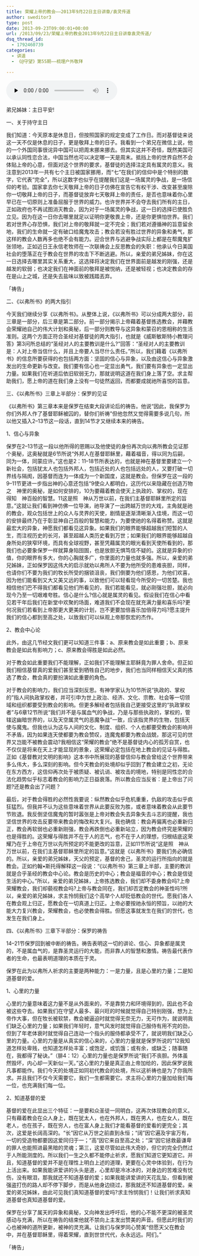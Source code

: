 ```yaml
---
title: 荣耀上帝的教会——2013年9月22日主日讲章/袁灵传道
author: sweditor3
type: post
date: 2013-09-23T09:00:01+00:00
url: /2013/09/23/荣耀上帝的教会2013年9月22日主日讲章袁灵传道/
dsq_thread_id:
  - 1792460739
categories:
  - 讲道
  - 《@守望》第55期——梳理户外敬拜

---
```

<div id="c-9148" class="grandmp3">
  <audio src="https://t5.shwchurch.org/wp-content/uploads/2013/09/20130923161713485.mp3" controls false preload="none" autobuffer="false"></audio>
</div>

弟兄姊妹：主日平安!

一、关于持守主日

我们知道：今天原本是休息日，但按照国家的规定变成了工作日。而对基督徒来说这一天不仅是休息的日子，更是敬拜上帝的日子。我看到一个弟兄在微信上说，他的一个外国同事很诧异中国可以把周末挪来挪去。但其实这并不奇怪，既然美国可以承认同性恋合法，中国当然也可以决定哪一天是周末。抵挡上帝的世界自然不会体贴上帝的心意，但面对这个世界的要求，基督徒的选择注定具有属灵的意义。我注意到2013年一共有七个主日被国家挪用，而“七”在我们的信仰中是个特别的数字，它代表“完全”，所以这数字也似乎在提醒我们这是一场属灵的争战，是一场信仰的考验。国家拿去你七天敬拜上帝的日子仿佛在宣告它有权干涉、改变甚至废除你一切敬拜上帝的日子，而基督徒放弃七天敬拜上帝的责任，是否也意味着你心里早已在一切原则上准备屈服于世界的威力。也许世界并不会夺去我们所有的主日，正如政府也不再试图消灭教会，因为对于一场属灵的争战，这一日的选择已使胜负立见。因为在这一日你去哪里就足以证明你更敬畏上帝，还是你更惧怕世界。我们若对世界心存恐惧，我们对上帝的敬拜就一定不完全；我们若对遵循神的旨意留余地，我们的生命就一定有破口给魔鬼攻击；教会若没有胜过世界的异象和勇气，那这样的教会人数再多也绝不会有能力。迎合世界与逃避争战实际上都是在帮魔鬼扩张领地，正如近日王永信老牧师在一次联祷会上反思教会的失职：他承认今日美国社会的堕落正在于教会在世界的攻击下不断逃避。所以，亲爱的弟兄姊妹，你在这一日选择去哪里其实关系重大，这选择将决定我们在世界面前是越发的刚强，还是越发的软弱；也决定我们在神面前的敬拜是被悦纳，还是被轻视；也决定教会的存在是山上之城，还是失去盐味以致被践踏丟弃。

「祷告」

二、《以弗所书》的两大指引

今天我们继续分享《以弗所书》。从整体上说，《以弗所书》可以分成两大部分，前三章是一部分，后三章是第二部分。前一部分揭示上帝藉着基督拣选教会，并藉教会荣耀祂自己的伟大计划和奥秘，后一部分则教导与这异象和蒙召的恩相称的生活准则。这两个方面正符合圣经对基督徒的两大指引，也就是《威斯敏斯特小教理问答》第3问所总结的“圣经对人的主要教训是什么?”回答：“圣经对人的主要教训是：人对上帝当信什么，并且上帝要人当尽什么责任。”所以，我们藉着《以弗所书》的信息所要获得的也包括两方面：坚固的信心与异象，以及由这信心与异象激发出的生命更新与改变。我们要有信心也一定显出勇气，我们要有异象也一定显出力量。如果我们在听道后依旧软弱无力，那就说明这道在我们身上落了空。求主帮助我们，愿上帝的道在我们身上没有一句徒然返回，而都要成就祂所喜悦的旨意。

三、《以弗所书》三章上半部分：保罗的见证

《以弗所书》第三章本来是保罗在结束大段讲论后的祷告。他说“因此，我保罗为你们外邦人作了基督耶稣被囚的，替你们祈祷”但他忽然又觉得需要多说几句，所以他又插入2–13节这一段话，直到14节才又继续本来的祷告。

1、信心与异象

保罗在2–13节这一段以他所得的恩赐以及他使徒的身份再次向以弗所教会见证那个奥秘，这奥秘就是6节所说“外邦人在基督耶稣里，藉着福音，得以同为后嗣，同为一体，同蒙应许。”这也是2：11–18节所表达的，也就是神在基督里要建立一个新社会，包括犹太人也包括外邦人，包括近处的人也包括远处的人，又要打破一切界线与隔阂，因基督而连为一体成为一个新国度，这就是教会。但保罗在这一段的9–11节更进一步指出神的心意还包括“9使众人都明白，这历代以来隐藏在创造万物之 神里的奥秘，是如何安排的，10为要藉着教会使天上执政的、掌权的，现在得知 神百般的智慧。11这是照 神从万世以前，在我们主基督耶稣里所定的旨意。”这就让我们看到神仿佛一位导演，祂导演了一出跨越万世的大戏，主角就是祂的教会，观众包括世上的众人与灵界的天使，剧情是逐渐清晰渐入佳境，而这一切的安排最终乃在于彰显神自己百般的智慧和能力，为要使祂的名得着称赞。这就是最宏大的异象，神愿我们都看见这异象。如果我们的眼界能够超越我们短暂的人生，而注视历史的长河，甚至超越人类历史看到万世；如果我们的眼界能够超越自身所处的狭窄环境，而具有全球视野，甚至凭藉属灵的眼光看到天使所看到的，那我们也必要象保罗一样就算身陷囹圄，也是放胆无惧笃信不疑的。这就是异象的价值，你的眼界有多大，你的心胸就多广，你里面的力量也就多强。所以，亲爱的弟兄姊妹，正如保罗因这伟大的启示就劝以弗所人不要为他所受的患难丧胆，同样，也请你们不要为我们的牧长所受的捆锁沮丧，我们倒要为他们感恩，为他们欢喜，因为他们能看到又大又美又远的事，以致他们可以轻看现今所受的一切苦楚。我也相信他们巴不得我们都看见他们所看见的，我们若能看见，就必刚强壮胆，就必向现今乃至一切艰难夸胜。信心是什么?信心就是属灵的看见。假设我们在信心中看见若干年后我们在新堂中欢聚的场面，难道我们不会现在就充满力量和喜乐吗?更何况我们若看到上帝那更大更美的计划，岂不更要加倍喜乐加倍得力吗?愿主提升我们的信心都到至高之处，以致我们可以纵观上帝那恢宏的杰作。

2、教会中心论

此外，由这几节经文我们更可以知道三件事：a、原来教会是如此重要；b、原来教会是如此有影响力；c、原来教会得胜是如此必然。

对于教会如此重要我们不能理解，正如我们不能理解主耶稣竟为罪人舍命。但正如我们相信基督真的爱我们甚至爱到牺牲自己的地步，我们也当同样相信天父真的拣选了教会，教会真的要扮演如此重要的角色。

对于教会的影响力，我们应当深刻反思。有神学家认为10节所说“执政的、掌权的”指人间执政掌权者，并可引申为世上政治、经济、文化、宗教、社会等一切领域和组织都要受到教会的影响。但更多解经者包括我自己更接受这里的“执政掌权者”与6章12节所说“我们并不是与属血气的争战，乃是与那些执政的，掌权的，管辖这幽暗世界的，以及天空属灵气的恶魔争战”一致，应该指灵界的生物，包括天使与魔鬼。但我也认为这与人间的文化、制度、组织、个人也都要受教会的影响并不矛盾，因为如果连天使都要为教会赞叹，连魔鬼都要为教会战兢，那这可见的世界又岂能不被教会震动?我相信这“荣耀的教会”绝不是基督徒内心的孤芳自赏，也不仅仅是将来在天上才能显现的景象，这荣耀必定包括在地上教会的见证与得胜。正如《基督教对文明的影响》这本书中所展现的基督信仰与教会曾给这个世界带来多么伟大，多么深刻的影响。但今天教会的处境却似乎回到了教会建立之初，无论在东方西方，这信仰再次处于被质疑、被讥诮、被攻击的境地，特别是同性恋的合法化趋势似乎标志着教会的影响力正日益衰落。所以教会应当反省：是上帝出了问题?还是教会出了问题？

最后，对于教会得胜的必然性我要说：纵然教会似乎危机重重，仇敌的攻击似乎疯狂猛烈。但我并不认为这些意味着世界从此要反败为胜，或者意味着教会从此要节节败退。我反倒坚信魔鬼的暂时嚣张是上帝对教会失去异象失去斗志的提醒，我也坚信世界的攻击反要带来教会的悔改和大复兴。我也确信：教会再偏离也必重新归正，教会再软弱也必重新刚强，教会再跌倒也必重新站立，因为教会终究是荣耀的也是得胜的。这荣耀与得胜并不在于人的志气，也不在于人的理想，归根结底这荣耀乃在于上帝在万世以先所预定的不能更改的旨意，正如11节所说“这是照 神从万世以前，在我们主基督耶稣里所定的旨意。”这就是《以弗所书》要我们务必确信的。所以，亲爱的弟兄姊妹，天父的预定，基督的舍己，圣灵的运行所指向的就是教会。正如约翰•斯托得解释这一段说：“《以弗所书》第三章上半部，主要的教训就是合乎圣经的教会中心论。教会是历史的中心；教会是福音的中心；教会是信徒生活的中心。”所以，亲爱的弟兄姊妹，上帝拣选教会，我们却不委身教会吗?上帝荣耀教会，我们却藐视教会吗?上帝与教会同在，我们却否定教会的神圣性吗?所以，亲爱的弟兄姊妹，求主怜悯我们这个高举个人却贬低教会的世代。愿我们各人在教会观上归正，愿教会在一切真道上归正。上帝必要按祂永恒的预旨，以祂的大能大力复兴教会，荣耀教会，也必使教会得胜。但愿这事就发生在我们的世代，也发生在我们身上。

四、《以弗所书》三章下半部分：保罗的祷告

14–21节保罗回到被中断的祷告。祷告表明这一切的讲论、信心、异象都是属灵的，不是属血气的，是靠圣灵运行的大能，而非靠人的智慧和激情。祷告最代表作者的生命，也最表明道理的本质在于灵。

保罗在此为以弗所人祈求的主要是两种能力：一是力量，且是心里的力量；二是知道基督的爱。

1、心里的力量

心里的力量意味着这力量不是从外面来的，不是靠势力和环境得到的，因此也不会被这些夺去。如果我们在守望人最多、最兴旺的时候就觉得自己特别刚强，想为上帝作大事，但在牧长被软禁，教会被逼迫时就觉得无奈无力，无可作为，就说明我们缺乏心里的力量；如果我们年轻时，意气风发时就觉得自己服侍有用不完的劲，但到了年老体衰时就觉得自己连动一个指头的服侍都承受不了，就说明我们缺乏心里的力量。心里的力量是从真实的信心来的，心里的力量就是保罗所说的“12我知道怎样处卑贱，也知道怎样处丰富；或饱足，或饥饿；或有余，或缺乏；随事随在，我都得了秘诀。”（腓4：12）心里的力量也是保罗所说“我们不丧胆。外体虽然毁坏，内心却一天新似一天。”这心里的力量是真正由上帝加给的，因此保罗说我凡事都能作。我们今天的处境正如同初代教会的处境，所以这祈祷也是为了你我所求。并且我们不仅今天需要它，我们一生都需要它。求主将心里的力量加给我们每一位，也充满我们每一位。

2、知道基督的爱

基督的爱在此显出三个特征：一是要和众圣徒一同明白，这再次体现教会的意义。只有藉着教会在众人身上，既在犹太人，也在外邦人，既在男人，也在女人，既在老人，也在孩子，既在穷人，也在富人身上我们才能看基督的爱看的更完全；其次，这爱是长阔高深的。“长”因它从万世之前直到永恒；“阔”因它遍及宇宙万有，一切的受造物都要因这爱同归于一；“高”因它来自至高之处；“深”因它拯救最谦卑的罪人也能照进最黑暗的灵魂；第三，这爱尽管如此伟大奇妙，但它的完全仍然过于人所能测度的。所以我们一生之久都不能停止祈求，愿我们知道它更知道它。并且，知道基督的爱并不是在理性上明白上述的道理，更要在心灵中体验到，在行为上活出来。如果我能讲爱讲的头头是道，心里却是冷冰冰的，对身边的苦难没有忧伤，没有眼泪，那我就还不知道基督的爱；如果我能讲爱讲的天花乱坠，但看到被强盗打伤的路人却不停下脚步，而是从他身边绕过，那我就还不知道基督的爱。亲爱的弟兄姊妹，由此可见我们真知道基督的爱吗?求主怜悯我们！让我们祈求真知道基督也真知道基督的爱。

保罗在分享了属天的异象和奥秘，又向神发出呼吁后，他的心不能不更深的被圣灵感动与充满，所以在祷告的结束他就不禁向上主发出赞美的声音。但愿此时我们的心也被神的道所更新，被神的灵充满。让我们与保罗同心赞美“但愿天父在教会中，并在基督耶稣里，得着荣耀，直到世世代代，永永远远。阿们。”

「祷告」